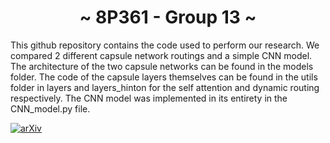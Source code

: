 <h1 align="center"> ~ 8P361 - Group 13 ~ </h1>

This github repository contains the code used to perform our research. We compared 2 different capsule network routings and a simple CNN model.
The architecture of the two capsule networks can be found in the models folder. The code of the capsule layers themselves can be found in the utils folder in layers and layers_hinton for the self attention and dynamic routing respectively.
The CNN model was implemented in its entirety in the CNN_model.py file.


[![arXiv](http://img.shields.io/badge/arXiv-2001.09136-B31B1B.svg)](https://arxiv.org/abs/2101.12491)
